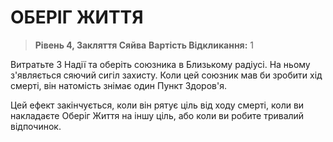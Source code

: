 ﻿# ОБЕРІГ ЖИТТЯ

> **Рівень 4, Закляття Сяйва**
> **Вартість Відкликання:** 1

Витратьте 3 Надії та оберіть союзника в Близькому радіусі. На ньому з'являється сяючий сигіл захисту. Коли цей союзник мав би зробити хід смерті, він натомість знімає один Пункт Здоров'я.

Цей ефект закінчується, коли він рятує ціль від ходу смерті, коли ви накладаєте Оберіг Життя на іншу ціль, або коли ви робите тривалий відпочинок.